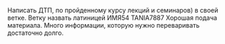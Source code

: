 Написать ДТП, по пройденному курсу лекций и семинаров) в своей ветке. Ветку назвать латиницей ИМЯ54
TANIA7887
Хорошая подача материала. Много информации, которую нужно переваривать достаточно долго.